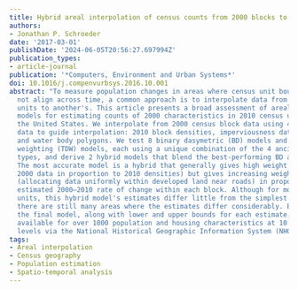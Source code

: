 ```yaml
---
title: Hybrid areal interpolation of census counts from 2000 blocks to 2010 geographies
authors:
- Jonathan P. Schroeder
date: '2017-03-01'
publishDate: '2024-06-05T20:56:27.697994Z'
publication_types:
- article-journal
publication: '*Computers, Environment and Urban Systems*'
doi: 10.1016/j.compenvurbsys.2016.10.001
abstract: "To measure population changes in areas where census unit boundaries do
  not align across time, a common approach is to interpolate data from one census's
  units to another's. This article presents a broad assessment of areal interpolation
  models for estimating counts of 2000 characteristics in 2010 census units throughout
  the United States. We interpolate from 2000 census block data using 4 types of ancillary
  data to guide interpolation: 2010 block densities, imperviousness data, road buffers,
  and water body polygons. We test 8 binary dasymetric (BD) models and 8 target-density
  weighting (TDW) models, each using a unique combination of the 4 ancillary data
  types, and derive 2 hybrid models that blend the best-performing BD and TDW models.
  The most accurate model is a hybrid that generally gives high weight to TDW (allocating
  2000 data in proportion to 2010 densities) but gives increasing weight to a BD model
  (allocating data uniformly within developed land near roads) in proportion to the
  estimated 2000–2010 rate of change within each block. Although for most 2010 census
  units, this hybrid model's estimates differ little from the simplest model's estimates,
  there are still many areas where the estimates differ considerably. Estimates from
  the final model, along with lower and upper bounds for each estimate, are publicly
  available for over 1000 population and housing characteristics at 10 geographic
  levels via the National Historical Geographic Information System (NHGIS – http://nhgis.org)."
tags:
- Areal interpolation
- Census geography
- Population estimation
- Spatio-temporal analysis
---
```

